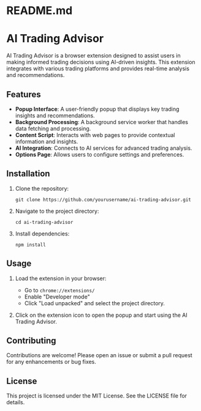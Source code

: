 # README.md

# AI Trading Advisor

AI Trading Advisor is a browser extension designed to assist users in making informed trading decisions using AI-driven insights. This extension integrates with various trading platforms and provides real-time analysis and recommendations.

## Features

- **Popup Interface**: A user-friendly popup that displays key trading insights and recommendations.
- **Background Processing**: A background service worker that handles data fetching and processing.
- **Content Script**: Interacts with web pages to provide contextual information and insights.
- **AI Integration**: Connects to AI services for advanced trading analysis.
- **Options Page**: Allows users to configure settings and preferences.

## Installation

1. Clone the repository:
   ```
   git clone https://github.com/yourusername/ai-trading-advisor.git
   ```
2. Navigate to the project directory:
   ```
   cd ai-trading-advisor
   ```
3. Install dependencies:
   ```
   npm install
   ```

## Usage

1. Load the extension in your browser:
   - Go to `chrome://extensions/`
   - Enable "Developer mode"
   - Click "Load unpacked" and select the project directory.

2. Click on the extension icon to open the popup and start using the AI Trading Advisor.

## Contributing

Contributions are welcome! Please open an issue or submit a pull request for any enhancements or bug fixes.

## License

This project is licensed under the MIT License. See the LICENSE file for details.